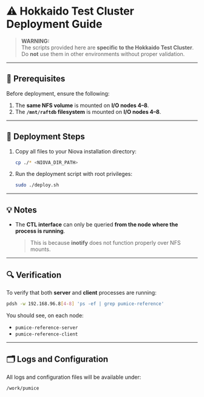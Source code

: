 # ⚠️ Hokkaido Test Cluster Deployment Guide

> **WARNING:**  
> The scripts provided here are **specific to the Hokkaido Test Cluster**.  
> Do **not** use them in other environments without proper validation.

---

## 🧩 Prerequisites

Before deployment, ensure the following:

1. The **same NFS volume** is mounted on **I/O nodes 4–8**.  
2. The **`/mnt/raftdb` filesystem** is mounted on **I/O nodes 4–8**.

---

## 🚀 Deployment Steps

1. Copy all files to your Niova installation directory:
   ```bash
   cp ./* <NIOVA_DIR_PATH>
   ```

2. Run the deployment script with root privileges:
   ```bash
   sudo ./deploy.sh
   ```

---

## 💡 Notes

- The **CTL interface** can only be queried **from the node where the process is running**.  
  > This is because **inotify** does not function properly over NFS mounts.

---

## 🔍 Verification

To verify that both **server** and **client** processes are running:

```bash
pdsh -w 192.168.96.8[4-8] 'ps -ef | grep pumice-reference'
```

You should see, on each node:
- `pumice-reference-server`
- `pumice-reference-client`

---

## 🗂️ Logs and Configuration

All logs and configuration files will be available under:

```
/work/pumice
```
